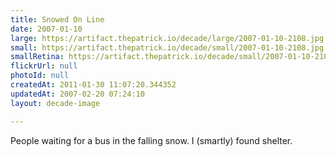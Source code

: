 ```yaml
---
title: Snowed On Line
date: 2007-01-10
large: https://artifact.thepatrick.io/decade/large/2007-01-10-2108.jpg
small: https://artifact.thepatrick.io/decade/small/2007-01-10-2108.jpg
smallRetina: https://artifact.thepatrick.io/decade/small/2007-01-10-2108@2x.jpg
flickrUrl: null
photoId: null
createdAt: 2011-01-30 11:07:20.344352
updatedAt: 2007-02-20 07:24:10
layout: decade-image

---
```

People waiting for a bus in the falling snow. I (smartly) found shelter.
